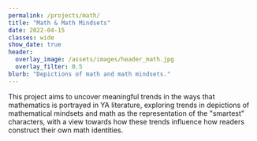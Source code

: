 ```yaml
---
permalink: /projects/math/
title: "Math & Math Mindsets"
date: 2022-04-15
classes: wide
show_date: true
header:
  overlay_image: /assets/images/header_math.jpg
  overlay_filter: 0.5
blurb: "Depictions of math and math mindsets."
---
```


This project aims to uncover meaningful trends in the ways that mathematics is portrayed in YA literature, exploring trends in depictions of mathematical mindsets and math as the representation of the "smartest" characters, with a view towards how these trends influence how readers construct their own math identities.